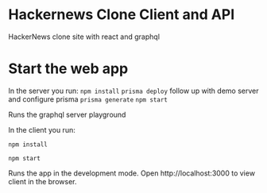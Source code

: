 # Hackernews Clone Client and API

HackerNews clone site with react and graphql

# Start the web app
In the server you run:
`npm install`
`prisma deploy`
follow up with demo server and configure prisma
`prisma generate`
`npm start`

Runs the graphql server playground 

In the client you run:

`npm install`

`npm start`

Runs the app in the development mode.
Open http://localhost:3000 to view client in the browser.
